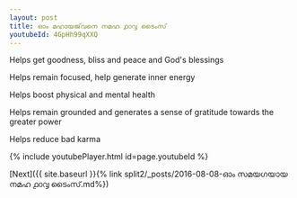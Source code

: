```yaml
---
layout: post
title: ഓം മഹായജ്‌വനെ നമഹ ൧൦൮ ടൈംസ്
youtubeId: 4GpHh99qXXQ
---
```

 
 
Helps get goodness, bliss and peace and God's blessings
 
Helps remain focused, help generate inner energy 
 
Helps boost physical and mental health 
 
Helps remain grounded and generates a sense of gratitude towards the greater power 
 
Helps reduce bad karma
 
 
 
 


{% include youtubePlayer.html id=page.youtubeId %}
 
[Next]({{ site.baseurl }}{% link  split2/_posts/2016-08-08-ഓം സമയഗയായ നമഹ ൧൦൮ ടൈംസ്.md%})
 
